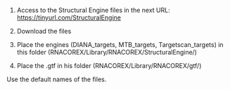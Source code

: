 1) Access to the Structural Engine files in the next URL: https://tinyurl.com/StructuralEngine

2) Download the files
  
3) Place the engines (DIANA_targets, MTB_targets, Targetscan_targets) in this folder (RNACOREX/Library/RNACOREX/StructuralEngine/)

4) Place the .gtf in his folder (RNACOREX/Library/RNACOREX/gtf/)

Use the default names of the files.
